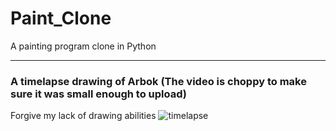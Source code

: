 # Paint_Clone
A painting program clone in Python


---
### A timelapse drawing of Arbok (The video is choppy to make sure it was small enough to upload)
Forgive my lack of drawing abilities
![timelapse](./readme/timelapse.gif)
